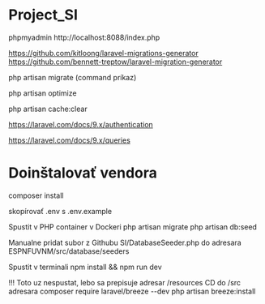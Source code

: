 # Project_SI

phpmyadmin
http://localhost:8088/index.php 



https://github.com/kitloong/laravel-migrations-generator
https://github.com/bennett-treptow/laravel-migration-generator

php artisan migrate (command príkaz)

php artisan optimize

php artisan cache:clear

https://laravel.com/docs/9.x/authentication

https://laravel.com/docs/9.x/queries

# Doinštalovať vendora

composer install

skopírovať .env s .env.example

Spustit v PHP container v Dockeri
php artisan migrate 
php artisan db:seed

Manualne pridat subor z Githubu SI/DatabaseSeeder.php do adresara ESPNFUVNM/src/database/seeders

Spustit v terminali npm install && npm run dev


!!! Toto uz nespustat, lebo sa prepisuje adresar /resources
CD do /src adresara
composer require laravel/breeze --dev
php artisan breeze:install
